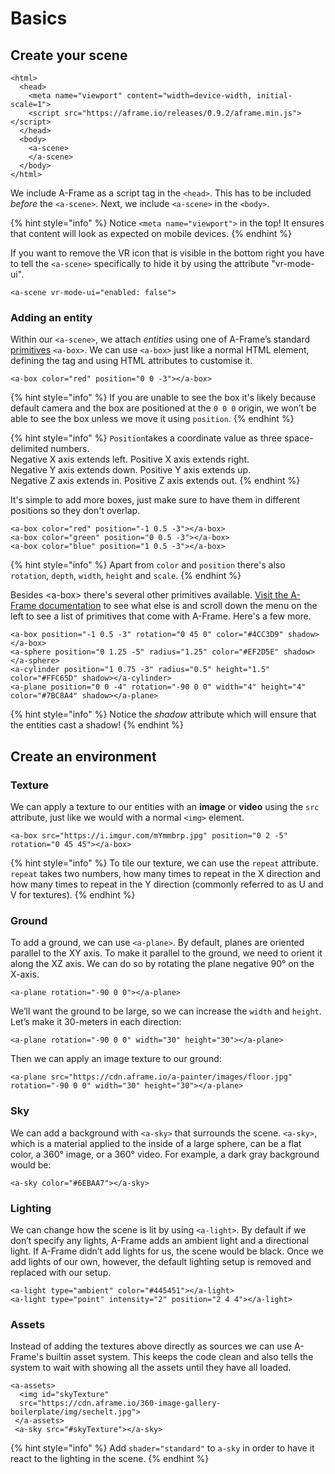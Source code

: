 # Basics

## Create your scene

```
<html>
  <head>
    <meta name="viewport" content="width=device-width, initial-scale=1">
    <script src="https://aframe.io/releases/0.9.2/aframe.min.js"></script>
  </head>
  <body>
    <a-scene>
    </a-scene>
  </body>
</html>
```

 We include A-Frame as a script tag in the `<head>`. This has to be included _before_ the `<a-scene>`. Next, we include `<a-scene>` in the `<body>`.

{% hint style="info" %}
Notice `<meta name="viewport">` in the top! It ensures that content will look as expected on mobile devices.
{% endhint %}

If you want to remove the VR icon that is visible in the bottom right you have to tell the `<a-scene>` specifically to hide it by using the attribute "vr-mode-ui".

```
<a-scene vr-mode-ui="enabled: false">
```

### Adding an entity

Within our `<a-scene>`, we attach _entities_ using one of A-Frame’s standard [primitives](https://aframe.io/docs/0.8.0/primitives/) `<a-box>`. We can use `<a-box>` just like a normal HTML element, defining the tag and using HTML attributes to customise it.

```
<a-box color="red" position="0 0 -3"></a-box>
```

{% hint style="info" %}
If you are unable to see the box it's likely because default camera and the box are positioned at the `0 0 0` origin, we won’t be able to see the box unless we move it using `position`. 
{% endhint %}

{% hint style="info" %}
`Position`takes a coordinate value as three space-delimited numbers.   
Negative X axis extends left. Positive X axis extends right.   
Negative Y axis extends down. Positive Y axis extends up.   
Negative Z axis extends in. Positive Z axis extends out.
{% endhint %}

It's simple to add more boxes, just make sure to have them in different positions so they don't overlap.

```
<a-box color="red" position="-1 0.5 -3"></a-box>
<a-box color="green" position="0 0.5 -3"></a-box>
<a-box color="blue" position="1 0.5 -3"></a-box>
```

{% hint style="info" %}
Apart from `color` and `position` there's also `rotation`, `depth`, `width`, `height` and `scale`.
{% endhint %}

Besides &lt;a-box&gt; there's several other primitives available. [Visit the A-Frame documentation](https://aframe.io/docs/0.9.0/introduction/) to see what else is and scroll down the menu on the left to see a list of primitives that come with A-Frame. Here's a few more.

```
<a-box position="-1 0.5 -3" rotation="0 45 0" color="#4CC3D9" shadow></a-box>
<a-sphere position="0 1.25 -5" radius="1.25" color="#EF2D5E" shadow></a-sphere>
<a-cylinder position="1 0.75 -3" radius="0.5" height="1.5" color="#FFC65D" shadow></a-cylinder>
<a-plane position="0 0 -4" rotation="-90 0 0" width="4" height="4" color="#7BC8A4" shadow></a-plane>
```

{% hint style="info" %}
Notice the _shadow_ attribute which will ensure that the entities cast a shadow!
{% endhint %}

## Create an environment

### Texture

We can apply a texture to our entities with an **image** or **video** using the `src` attribute, just like we would with a normal `<img>` element.

```
<a-box src="https://i.imgur.com/mYmmbrp.jpg" position="0 2 -5" rotation="0 45 45"></a-box>
```

{% hint style="info" %}
To tile our texture, we can use the `repeat` attribute. `repeat` takes two numbers, how many times to repeat in the X direction and how many times to repeat in the Y direction \(commonly referred to as U and V for textures\).
{% endhint %}

### Ground

To add a ground, we can use `<a-plane>`. By default, planes are oriented parallel to the XY axis. To make it parallel to the ground, we need to orient it along the XZ axis. We can do so by rotating the plane negative 90° on the X-axis.

```
<a-plane rotation="-90 0 0"></a-plane>
```

We’ll want the ground to be large, so we can increase the `width` and `height`. Let’s make it 30-meters in each direction:

```
<a-plane rotation="-90 0 0" width="30" height="30"></a-plane>
```

Then we can apply an image texture to our ground:

```
<a-plane src="https://cdn.aframe.io/a-painter/images/floor.jpg" rotation="-90 0 0" width="30" height="30"></a-plane>
```

### Sky

We can add a background with `<a-sky>` that surrounds the scene. `<a-sky>`, which is a material applied to the inside of a large sphere, can be a flat color, a 360° image, or a 360° video. For example, a dark gray background would be:

```
<a-sky color="#6EBAA7"></a-sky>
```

### Lighting

We can change how the scene is lit by using `<a-light>`. By default if we don’t specify any lights, A-Frame adds an ambient light and a directional light. If A-Frame didn’t add lights for us, the scene would be black. Once we add lights of our own, however, the default lighting setup is removed and replaced with our setup.

```
<a-light type="ambient" color="#445451"></a-light>
<a-light type="point" intensity="2" position="2 4 4"></a-light>
```

### Assets

Instead of adding the textures above directly as sources we can use A-Frame's builtin asset system. This keeps the code clean and also tells the system to wait with showing all the assets until they have all loaded.

```
<a-assets>
  <img id="skyTexture"
  src="https://cdn.aframe.io/360-image-gallery-boilerplate/img/sechelt.jpg">
 </a-assets>
 <a-sky src="#skyTexture"></a-sky>
```

{% hint style="info" %}
Add `shader="standard"` to `a-sky` in order to have it react to the lighting in the scene.
{% endhint %}



